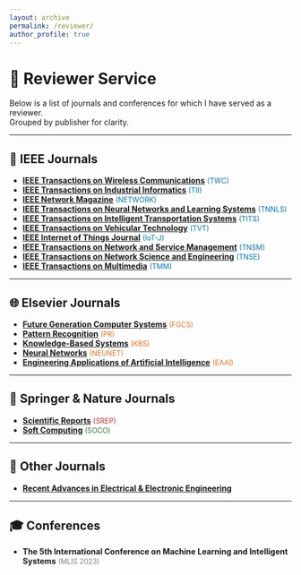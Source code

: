 ```yaml
---
layout: archive
permalink: /reviewer/
author_profile: true
---
```


# 📝 Reviewer Service

Below is a list of journals and conferences for which I have served as a reviewer.  
Grouped by publisher for clarity.

---

## 📘 IEEE Journals
- **[IEEE Transactions on Wireless Communications](https://ieeexplore.ieee.org/xpl/RecentIssue.jsp?punumber=7693)** <span style="color:#0073b7; font-size:0.9em">(TWC)</span>  
- **[IEEE Transactions on Industrial Informatics](https://ieeexplore.ieee.org/xpl/RecentIssue.jsp?punumber=9424)** <span style="color:#0073b7; font-size:0.9em">(TII)</span>  
- **[IEEE Network Magazine](https://ieeexplore.ieee.org/xpl/RecentIssue.jsp?punumber=65)** <span style="color:#0073b7; font-size:0.9em">(NETWORK)</span>  
- **[IEEE Transactions on Neural Networks and Learning Systems](https://ieeexplore.ieee.org/xpl/RecentIssue.jsp?punumber=5962385)** <span style="color:#0073b7; font-size:0.9em">(TNNLS)</span>  
- **[IEEE Transactions on Intelligent Transportation Systems](https://ieeexplore.ieee.org/xpl/RecentIssue.jsp?punumber=6979)** <span style="color:#0073b7; font-size:0.9em">(TITS)</span>  
- **[IEEE Transactions on Vehicular Technology](https://ieeexplore.ieee.org/xpl/RecentIssue.jsp?punumber=25)** <span style="color:#0073b7; font-size:0.9em">(TVT)</span>  
- **[IEEE Internet of Things Journal](https://ieeexplore.ieee.org/xpl/RecentIssue.jsp?punumber=6488907)** <span style="color:#0073b7; font-size:0.9em">(IoT-J)</span>  
- **[IEEE Transactions on Network and Service Management](https://ieeexplore.ieee.org/xpl/RecentIssue.jsp?punumber=4275028)** <span style="color:#0073b7; font-size:0.9em">(TNSM)</span>  
- **[IEEE Transactions on Network Science and Engineering](https://www.comsoc.org/publications/journals/ieee-tnse)** <span style="color:#0073b7; font-size:0.9em">(TNSE)</span>  
- **[IEEE Transactions on Multimedia](https://ieeexplore.ieee.org/xpl/RecentIssue.jsp?punumber=6046)** <span style="color:#0073b7; font-size:0.9em">(TMM)</span>  

---

## 🌐 Elsevier Journals
- **[Future Generation Computer Systems](https://www.sciencedirect.com/journal/future-generation-computer-systems)** <span style="color:#f37021; font-size:0.9em">(FGCS)</span>  
- **[Pattern Recognition](https://www.sciencedirect.com/journal/pattern-recognition)** <span style="color:#f37021; font-size:0.9em">(PR)</span>  
- **[Knowledge-Based Systems](https://www.sciencedirect.com/journal/knowledge-based-systems)** <span style="color:#f37021; font-size:0.9em">(KBS)</span>  
- **[Neural Networks](https://www.sciencedirect.com/journal/neural-networks)** <span style="color:#f37021; font-size:0.9em">(NEUNET)</span>  
- **[Engineering Applications of Artificial Intelligence](https://www.sciencedirect.com/journal/engineering-applications-of-artificial-intelligence)** <span style="color:#f37021; font-size:0.9em">(EAAI)</span>  

---

## 📗 Springer & Nature Journals
- **[Scientific Reports](https://www.nature.com/srep/)** <span style="color:#d32f2f; font-size:0.9em">(SREP)</span>  
- **[Soft Computing](https://link.springer.com/journal/500)** <span style="color:#2e7d32; font-size:0.9em">(SOCO)</span>  

---

## 📙 Other Journals
- **[Recent Advances in Electrical & Electronic Engineering](https://www.benthamscience.com/public/journals/recent-advances-in-electrical-and-electronic-engineering)**  

---

## 🎓 Conferences
- **The 5th International Conference on Machine Learning and Intelligent Systems** <span style="color:gray; font-size:0.9em">(MLIS 2023)</span>  

